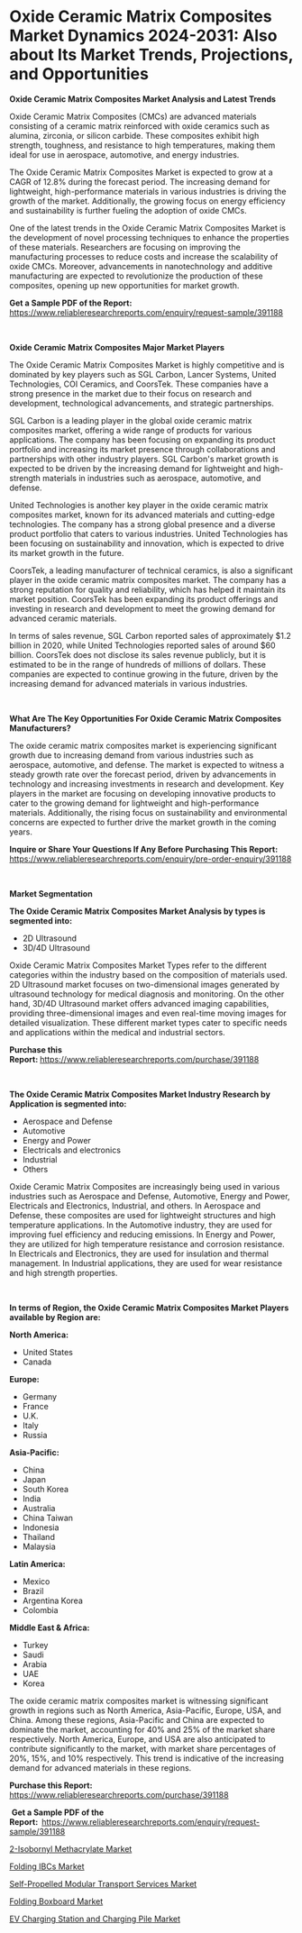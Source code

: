 <p><h1>Oxide Ceramic Matrix Composites Market Dynamics 2024-2031: Also about Its Market Trends, Projections, and Opportunities</h1></p><p><strong>Oxide Ceramic Matrix Composites Market Analysis and Latest Trends</strong></p>
<p><p>Oxide Ceramic Matrix Composites (CMCs) are advanced materials consisting of a ceramic matrix reinforced with oxide ceramics such as alumina, zirconia, or silicon carbide. These composites exhibit high strength, toughness, and resistance to high temperatures, making them ideal for use in aerospace, automotive, and energy industries.</p><p>The Oxide Ceramic Matrix Composites Market is expected to grow at a CAGR of 12.8% during the forecast period. The increasing demand for lightweight, high-performance materials in various industries is driving the growth of the market. Additionally, the growing focus on energy efficiency and sustainability is further fueling the adoption of oxide CMCs.</p><p>One of the latest trends in the Oxide Ceramic Matrix Composites Market is the development of novel processing techniques to enhance the properties of these materials. Researchers are focusing on improving the manufacturing processes to reduce costs and increase the scalability of oxide CMCs. Moreover, advancements in nanotechnology and additive manufacturing are expected to revolutionize the production of these composites, opening up new opportunities for market growth.</p></p>
<p><strong>Get a Sample PDF of the Report:&nbsp;</strong> <a href="https://www.reliableresearchreports.com/enquiry/request-sample/391188">https://www.reliableresearchreports.com/enquiry/request-sample/391188</a></p>
<p>&nbsp;</p>
<p><strong>Oxide Ceramic Matrix Composites Major Market Players</strong></p>
<p><p>The Oxide Ceramic Matrix Composites Market is highly competitive and is dominated by key players such as SGL Carbon, Lancer Systems, United Technologies, COI Ceramics, and CoorsTek. These companies have a strong presence in the market due to their focus on research and development, technological advancements, and strategic partnerships.</p><p>SGL Carbon is a leading player in the global oxide ceramic matrix composites market, offering a wide range of products for various applications. The company has been focusing on expanding its product portfolio and increasing its market presence through collaborations and partnerships with other industry players. SGL Carbon's market growth is expected to be driven by the increasing demand for lightweight and high-strength materials in industries such as aerospace, automotive, and defense.</p><p>United Technologies is another key player in the oxide ceramic matrix composites market, known for its advanced materials and cutting-edge technologies. The company has a strong global presence and a diverse product portfolio that caters to various industries. United Technologies has been focusing on sustainability and innovation, which is expected to drive its market growth in the future.</p><p>CoorsTek, a leading manufacturer of technical ceramics, is also a significant player in the oxide ceramic matrix composites market. The company has a strong reputation for quality and reliability, which has helped it maintain its market position. CoorsTek has been expanding its product offerings and investing in research and development to meet the growing demand for advanced ceramic materials.</p><p>In terms of sales revenue, SGL Carbon reported sales of approximately $1.2 billion in 2020, while United Technologies reported sales of around $60 billion. CoorsTek does not disclose its sales revenue publicly, but it is estimated to be in the range of hundreds of millions of dollars. These companies are expected to continue growing in the future, driven by the increasing demand for advanced materials in various industries.</p></p>
<p>&nbsp;</p>
<p><strong>What Are The Key Opportunities For Oxide Ceramic Matrix Composites Manufacturers?</strong></p>
<p><p>The oxide ceramic matrix composites market is experiencing significant growth due to increasing demand from various industries such as aerospace, automotive, and defense. The market is expected to witness a steady growth rate over the forecast period, driven by advancements in technology and increasing investments in research and development. Key players in the market are focusing on developing innovative products to cater to the growing demand for lightweight and high-performance materials. Additionally, the rising focus on sustainability and environmental concerns are expected to further drive the market growth in the coming years.</p></p>
<p><strong>Inquire or Share Your Questions If Any Before Purchasing This Report:</strong> <a href="https://www.reliableresearchreports.com/enquiry/pre-order-enquiry/391188">https://www.reliableresearchreports.com/enquiry/pre-order-enquiry/391188</a></p>
<p>&nbsp;</p>
<p><strong>Market Segmentation</strong></p>
<p><strong>The Oxide Ceramic Matrix Composites Market Analysis by types is segmented into:</strong></p>
<p><ul><li>2D Ultrasound</li><li>3D/4D Ultrasound</li></ul></p>
<p><p>Oxide Ceramic Matrix Composites Market Types refer to the different categories within the industry based on the composition of materials used. 2D Ultrasound market focuses on two-dimensional images generated by ultrasound technology for medical diagnosis and monitoring. On the other hand, 3D/4D Ultrasound market offers advanced imaging capabilities, providing three-dimensional images and even real-time moving images for detailed visualization. These different market types cater to specific needs and applications within the medical and industrial sectors.</p></p>
<p><strong>Purchase this Report:&nbsp;</strong><a href="https://www.reliableresearchreports.com/purchase/391188">https://www.reliableresearchreports.com/purchase/391188</a></p>
<p>&nbsp;</p>
<p><strong>The Oxide Ceramic Matrix Composites Market Industry Research by Application is segmented into:</strong></p>
<p><ul><li>Aerospace and Defense</li><li>Automotive</li><li>Energy and Power</li><li>Electricals and electronics</li><li>Industrial</li><li>Others</li></ul></p>
<p><p>Oxide Ceramic Matrix Composites are increasingly being used in various industries such as Aerospace and Defense, Automotive, Energy and Power, Electricals and Electronics, Industrial, and others. In Aerospace and Defense, these composites are used for lightweight structures and high temperature applications. In the Automotive industry, they are used for improving fuel efficiency and reducing emissions. In Energy and Power, they are utilized for high temperature resistance and corrosion resistance. In Electricals and Electronics, they are used for insulation and thermal management. In Industrial applications, they are used for wear resistance and high strength properties.</p></p>
<p>&nbsp;</p>
<p><strong>In terms of Region, the Oxide Ceramic Matrix Composites Market Players available by Region are:</strong></p>
<p>
    <p> <strong> North America: </strong>
        <ul>
            <li>United States</li>
            <li>Canada</li>
        </ul>
        </p> 
    <p> <strong> Europe: </strong>
        <ul>
            <li>Germany</li>
            <li>France</li>
            <li>U.K.</li>
            <li>Italy</li>
            <li>Russia</li>
        </ul>
        </p> 
    <p> <strong> Asia-Pacific: </strong>
        <ul>
            <li>China</li>
            <li>Japan</li>
            <li>South Korea</li>
            <li>India</li>
            <li>Australia</li>
            <li>China Taiwan</li>
            <li>Indonesia</li>
            <li>Thailand</li>
            <li>Malaysia</li>
        </ul>
        </p> 
    <p> <strong> Latin America: </strong>
        <ul>
            <li>Mexico</li>
            <li>Brazil</li>
            <li>Argentina Korea</li>
            <li>Colombia</li>
        </ul>
        </p> 
    <p> <strong> Middle East & Africa: </strong>
        <ul>
            <li>Turkey</li>
            <li>Saudi</li>
            <li>Arabia</li>
            <li>UAE</li>
            <li>Korea</li>
        </ul>
    </p>
    </p>
<p><p>The oxide ceramic matrix composites market is witnessing significant growth in regions such as North America, Asia-Pacific, Europe, USA, and China. Among these regions, Asia-Pacific and China are expected to dominate the market, accounting for 40% and 25% of the market share respectively. North America, Europe, and USA are also anticipated to contribute significantly to the market, with market share percentages of 20%, 15%, and 10% respectively. This trend is indicative of the increasing demand for advanced materials in these regions.</p></p>
<p><strong>Purchase this Report: </strong><a href="https://www.reliableresearchreports.com/purchase/391188">https://www.reliableresearchreports.com/purchase/391188</a></p>
<p>&nbsp;<strong>Get a Sample PDF of the Report:&nbsp;&nbsp;</strong><a href="https://www.reliableresearchreports.com/enquiry/request-sample/391188">https://www.reliableresearchreports.com/enquiry/request-sample/391188</a></p>
<p><strong></strong></p>
<p><p><a href="https://copper-carbon-84f.notion.site/2-Isobornyl-Methacrylate-Market-Offer-Valuable-Insights-into-Market-Size-Market-Share-Market-Trend-824560e707534b9d8e4d964ebb3b3a80">2-Isobornyl Methacrylate Market</a></p><p><a href="https://view.publitas.com/reportprime-1/folding-ibcs-market-research-report-reveals-the-latest-trends-and-opportunities-of-this-market-for-period-from-2024-2031/">Folding IBCs Market</a></p><p><a href="https://cedar-agate-3da.notion.site/Self-Propelled-Modular-Transport-Services-Market-Centers-on-Aspects-such-as-Market-Growth-Market-Sh-3cd2330a75854cda9bbd56b04541eef1">Self-Propelled Modular Transport Services Market</a></p><p><a href="https://view.publitas.com/reportprime-1/folding-boxboard-market-size-growing-and-forecasted-for-period-from-2024-2031-and-provides-complete-market-analysis-of-this-market/">Folding Boxboard Market</a></p><p><a href="https://circular-yam-9b9.notion.site/EV-Charging-Station-and-Charging-Pile-Market-Research-Report-Forecasted-for-Period-from-2024-2031-6a76888bf11d4af8a1f8d9e90f85ef60">EV Charging Station and Charging Pile Market</a></p></p>